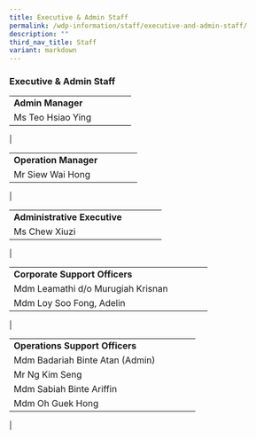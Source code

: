 ```yaml
---
title: Executive & Admin Staff
permalink: /wdp-information/staff/executive-and-admin-staff/
description: ""
third_nav_title: Staff
variant: markdown
---
```

### **Executive & Admin Staff**

|  | |  |  | |
|---|---|---|---|---|
| **Admin Manager** | 
Ms Teo Hsiao Ying| 
|

|  | |  |  | |
|---|---|---|---|---|
| **Operation Manager** | 
Mr Siew Wai Hong |
|

|  | |  |  | |
|---|---|---|---|---|
| **Administrative Executive** | 
Ms Chew Xiuzi |
|


|  | |  |  | |
|---|---|---|---|---|
| **Corporate Support Officers** | 
Mdm Leamathi d/o Murugiah Krisnan |
Mdm Loy Soo Fong, Adelin | 
|


|  | |  |  | |
|---|---|---|---|---|
| **Operations Support Officers** | 
Mdm Badariah Binte Atan (Admin) |
Mr Ng Kim Seng |
Mdm Sabiah Binte Ariffin |
Mdm Oh Guek Hong |
|